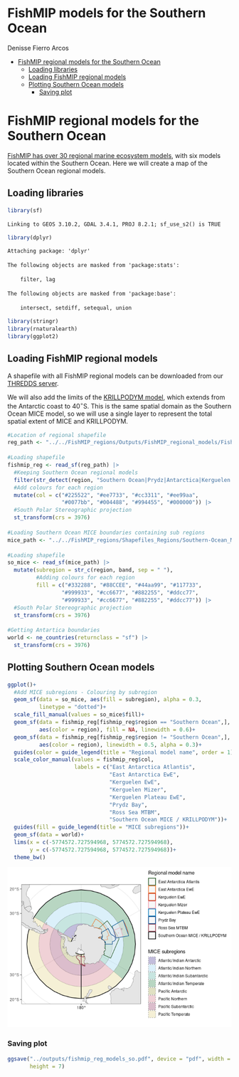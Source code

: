 FishMIP models for the Southern Ocean
================
Denisse Fierro Arcos

- <a href="#fishmip-regional-models-for-the-southern-ocean"
  id="toc-fishmip-regional-models-for-the-southern-ocean">FishMIP regional
  models for the Southern Ocean</a>
  - <a href="#loading-libraries" id="toc-loading-libraries">Loading
    libraries</a>
  - <a href="#loading-fishmip-regional-models"
    id="toc-loading-fishmip-regional-models">Loading FishMIP regional
    models</a>
  - <a href="#plotting-southern-ocean-models"
    id="toc-plotting-southern-ocean-models">Plotting Southern Ocean
    models</a>
    - <a href="#saving-plot" id="toc-saving-plot">Saving plot</a>

# FishMIP regional models for the Southern Ocean

[FishMIP has over 30 regional marine ecosystem
models](https://fishmip.org/modellingteams.html), with six models
located within the Southern Ocean. Here we will create a map of the
Southern Ocean regional models.

## Loading libraries

``` r
library(sf)
```

    Linking to GEOS 3.10.2, GDAL 3.4.1, PROJ 8.2.1; sf_use_s2() is TRUE

``` r
library(dplyr)
```


    Attaching package: 'dplyr'

    The following objects are masked from 'package:stats':

        filter, lag

    The following objects are masked from 'package:base':

        intersect, setdiff, setequal, union

``` r
library(stringr)
library(rnaturalearth)
library(ggplot2)
```

## Loading FishMIP regional models

A shapefile with all FishMIP regional models can be downloaded from our
[THREDDS
server](http://portal.sf.utas.edu.au/thredds/catalog/gem/fishmip/FishMIP_regions/catalog.html).

We will also add the limits of the [KRILLPODYM
model](https://doi.org/10.3389/fmars.2023.1218003), which extends from
the Antarctic coast to $40^{\circ}$S. This is the same spatial domain as
the Southern Ocean MICE model, so we will use a single layer to
represent the total spatial extent of MICE and KRILLPODYM.

``` r
#Location of regional shapefile
reg_path <- "../../FishMIP_regions/Outputs/FishMIP_regional_models/FishMIP_regional_models.shp"

#Loading shapefile
fishmip_reg <- read_sf(reg_path) |> 
  #Keeping Southern Ocean regional models
  filter(str_detect(region, "Southern Ocean|Prydz|Antarctica|Kerguelen|Ross")) |> 
  #Add colours for each region
  mutate(col = c("#225522", "#ee7733", "#cc3311", "#ee99aa",
                 "#0077bb", "#004488", "#994455", "#000000")) |> 
  #South Polar Stereographic projection
  st_transform(crs = 3976)

#Loading Southern Ocean MICE boundaries containing sub regions
mice_path <- "../../FishMIP_regions/Shapefiles_Regions/Southern-Ocean_MICE/SupportInfo/SouthernOcean_MICE.shp"

#Loading shapefile
so_mice <- read_sf(mice_path) |> 
  mutate(subregion = str_c(region, band, sep = " "),
         #Adding colours for each region
         fill = c("#332288", "#88CCEE", "#44aa99", "#117733",
                 "#999933", "#cc6677", "#882255", "#ddcc77",
                 "#999933", "#cc6677", "#882255", "#ddcc77")) |> 
  #South Polar Stereographic projection
  st_transform(crs = 3976)

#Getting Antartica boundaries
world <- ne_countries(returnclass = "sf") |> 
  st_transform(crs = 3976)
```

## Plotting Southern Ocean models

``` r
ggplot()+
  #Add MICE subregions - Colouring by subregion
  geom_sf(data = so_mice, aes(fill = subregion), alpha = 0.3,
          linetype = "dotted")+
  scale_fill_manual(values = so_mice$fill)+
  geom_sf(data = fishmip_reg[fishmip_reg$region == "Southern Ocean",],
          aes(color = region), fill = NA, linewidth = 0.6)+
  geom_sf(data = fishmip_reg[fishmip_reg$region != "Southern Ocean",],
          aes(color = region), linewidth = 0.5, alpha = 0.3)+
  guides(color = guide_legend(title = "Regional model name", order = 1))+
  scale_color_manual(values = fishmip_reg$col,
                     labels = c("East Antarctica Atlantis",
                                "East Antarctica EwE",
                                "Kerguelen EwE",
                                "Kerguelen Mizer",
                                "Kerguelen Plateau EwE",
                                "Prydz Bay",
                                "Ross Sea MTBM",
                                "Southern Ocean MICE / KRILLPODYM"))+
  guides(fill = guide_legend(title = "MICE subregions"))+
  geom_sf(data = world)+
  lims(x = c(-5774572.727594968, 5774572.727594968), 
       y = c(-5774572.727594968, 5774572.727594968))+
  theme_bw()
```

![](Fig4_FishMIP_SO_models_files/figure-commonmark/unnamed-chunk-3-1.png)

### Saving plot

``` r
ggsave("../outputs/fishmip_reg_models_so.pdf", device = "pdf", width = 8,
       height = 7)
```
